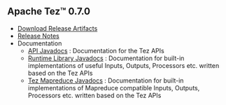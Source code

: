 <!--
   Licensed to the Apache Software Foundation (ASF) under one or more
   contributor license agreements.  See the NOTICE file distributed with
   this work for additional information regarding copyright ownership.
   The ASF licenses this file to You under the Apache License, Version 2.0
   (the "License"); you may not use this file except in compliance with
   the License.  You may obtain a copy of the License at

       http://www.apache.org/licenses/LICENSE-2.0

   Unless required by applicable law or agreed to in writing, software
   distributed under the License is distributed on an "AS IS" BASIS,
   WITHOUT WARRANTIES OR CONDITIONS OF ANY KIND, either express or implied.
   See the License for the specific language governing permissions and
   limitations under the License.
-->

<head><title>Apache Tez&trade; 0.7.0</title></head>

Apache Tez&trade; 0.7.0
----------------

- [Download Release Artifacts](http://www.apache.org/dyn/closer.lua/tez/0.7.0/)
- [Release Notes](0.7.0/release-notes.txt)
- Documentation
    - [API Javadocs](0.7.0/tez-api-javadocs/index.html) : Documentation for the Tez APIs
    - [Runtime Library Javadocs](0.7.0/tez-runtime-library-javadocs/index.html) : Documentation for built-in implementations of useful Inputs, Outputs, Processors etc. written based on the Tez APIs 
    - [Tez Mapreduce Javadocs](0.7.0/tez-mapreduce-javadocs/index.html) : Documentation for built-in implementations of Mapreduce compatible Inputs, Outputs, Processors etc. written based on the Tez APIs 

